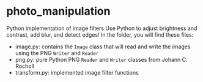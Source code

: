 # photo_manipulation
Python implementation of image filters  Use Python to adjust brightness and contrast, add blur, and detect edges!
In the folder, you will find these files:
- image.py: contains the `Image` class that will read and write the images using the PNG `Writer` and `Reader`
- png.py: pure Python PNG `Reader` and `Writer` classes from Johann C. Rocholl
- transform.py: implemented image filter functions

